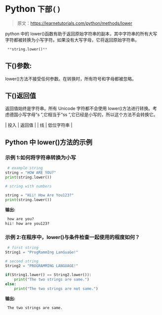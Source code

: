 # Python `下部()`

> 原文：<https://learnetutorials.com/python/methods/lower>

python 中的 lower()函数有助于返回原始字符串的副本，其中字符串的所有大写字符都被转换为小写字符。如果没有大写字母，它将返回原始字符串。

```py
 **string.lower()** 

```

## 下()参数:

lower()方法不接受任何参数。在转换时，所有符号和字母都被忽略。

## 下()返回值

返回值始终是字符串。所有 Unicode 字符都不会使用 lower()方法进行转换。考虑德国小写字母“s ”,它相当于“ss ”,它已经是小写的，所以这个方法不会转换它。

| 投入 | 返回值 |
| 线 | 低位字符串 |

## Python 中 lower()方法的示例

### 示例 1:如何将字符串转换为小写

```py
 # example string
string = "HOW ARE YOU?"
print(string.lower())

# string with numbers

string = "Hii! How Are You123?"
print(string.lower()) 

```

**输出:**

```py
 how are you?
hii! how are you123? 
```

### 示例 2:在程序中，lower()与条件检查一起使用的程度如何？

```py
 # first string
String1 = "ProgRammIng LanGuaGe!"

# second string
String2 = "PROGRAMMING LANGUAGE!"

if(String1.lower() == String2.lower()):
    print("The two strings are same.")
else:
    print("The two strings are not same.") 

```

**输出:**

```py
 The two strings are same. 
```